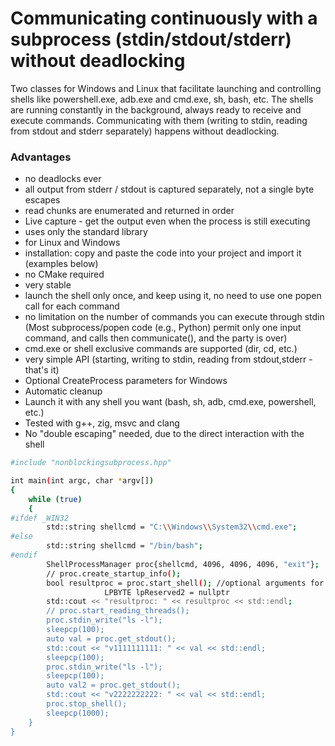 # Communicating continuously with a subprocess (stdin/stdout/stderr) without deadlocking

Two classes for Windows and Linux that facilitate launching and controlling shells like powershell.exe, adb.exe and cmd.exe, sh, bash, etc. The shells are running constantly in the background, always ready to receive and execute commands. Communicating with them (writing to stdin, reading from stdout and stderr separately) happens without deadlocking.

 ### Advantages
 * no deadlocks ever
 * all output from stderr / stdout is captured separately, not a single byte escapes
 * read chunks are enumerated and returned in order 
 * Live capture - get the output even when the process is still executing
 * uses only the standard library
 * for Linux and Windows
 * installation: copy and paste the code into your project and import it (examples below)
 * no CMake required
 * very stable
 * launch the shell only once, and keep using it, no need to use one popen call for each command
 * no limitation on the number of commands you can execute through 
   stdin (Most subprocess/popen code (e.g., Python) permit only one input command, and calls then communicate(), and the party is over)
 * cmd.exe or shell exclusive commands are supported (dir, cd, etc.)
 * very simple API (starting, writing to stdin, reading from stdout,stderr - that's it)
 * Optional CreateProcess parameters for Windows
 * Automatic cleanup
 * Launch it with any shell you want (bash, sh, adb, cmd.exe, powershell, etc.)
 * Tested with g++, zig, msvc and clang
 * No "double escaping" needed, due to the direct interaction with the shell


```sh
#include "nonblockingsubprocess.hpp"

int main(int argc, char *argv[])
{
    while (true)
    {
#ifdef _WIN32
        std::string shellcmd = "C:\\Windows\\System32\\cmd.exe";
#else
        std::string shellcmd = "/bin/bash";
#endif
        ShellProcessManager proc{shellcmd, 4096, 4096, 4096, "exit"};
        // proc.create_startup_info();
        bool resultproc = proc.start_shell(); //optional arguments for Windows: DWORD creationFlag = 0, DWORD creationFlags = CREATE_NO_WINDOW, WORD wShowWindow = SW_NORMAL, LPSTR lpReserved = nullptr, LPSTR lpDesktop = nullptr, LPSTR lpTitle = nullptr, DWORD dwX = 0, DWORD dwY = 0, DWORD dwXSize = 0, DWORD dwYSize = 0, DWORD dwXCountChars = 0, DWORD dwYCountChars = 0, DWORD dwFillAttribute = 0, DWORD dwFlags = 0, WORD cbReserved2 = 0,
                     LPBYTE lpReserved2 = nullptr
        std::cout << "resultproc: " << resultproc << std::endl;
        // proc.start_reading_threads();
        proc.stdin_write("ls -l");
        sleepcp(100);
        auto val = proc.get_stdout();
        std::cout << "v1111111111: " << val << std::endl;
        sleepcp(100);
        proc.stdin_write("ls -l");
        sleepcp(100);
        auto val2 = proc.get_stdout();
        std::cout << "v2222222222: " << val << std::endl;
        proc.stop_shell();
        sleepcp(1000);
    }
}
```